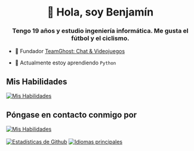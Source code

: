 <h1 align="center">👋 Hola, soy Benjamín</h1>
<h3 align="center">Tengo 19 años y estudio ingeniería informática. Me gusta el fútbol y el ciclismo.</h3>

- 👻 Fundador [TeamGhost: Chat & Videojuegos](https://discord.gg/3QtWPTu4f7)

- 🌱 Actualmente estoy aprendiendo `Python`

## Mis Habilidades

[![Mis Habilidades](https://skillicons.dev/icons?i=js)](#)

## Póngase en contacto conmigo por

[![Mis Habilidades](https://skillicons.dev/icons?i=gmail)](avalos.castillo.benjamin@gmail.com)
<br>
<br>
<a href="#">![Estadísticas de Github](https://github-readme-stats.vercel.app/api?username=benjzkk&theme=blueberry&count_private=true&hide_border=true&line_height=20)</a>
<a href="#">![Idiomas principales](https://github-readme-stats.vercel.app/api/top-langs/?username=benjzkk&layout=compact&theme=blueberry&count_private=true&hide_border=true)</a>
